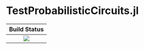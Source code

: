 # TestProbabilisticCircuits.jl

|  **Build Status**               |
|:-------------------------------:|
|  [![][travis-img]][travis-url]  |


[travis-img]: https://api.travis-ci.org/wookay/TestProbabilisticCircuits.jl.svg?branch=master
[travis-url]: https://travis-ci.org/wookay/TestProbabilisticCircuits.jl
